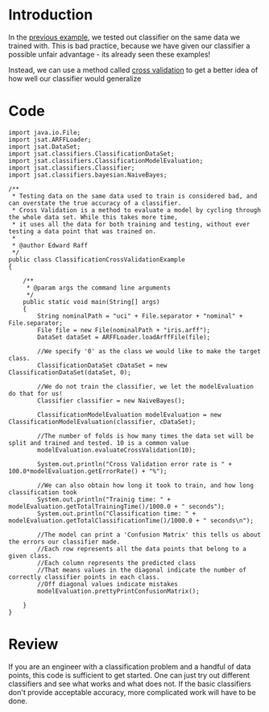 # Introduction #

In the [previous example](ClassificationExample.md), we tested out classifier on the same data we trained with. This is bad practice, because we have given our classifier a possible unfair advantage - its already seen these examples!

Instead, we can use a method called [cross validation](http://en.wikipedia.org/wiki/Cross-validation_(statistics)) to get a better idea of how well our classifier would generalize


# Code #

```
import java.io.File;
import jsat.ARFFLoader;
import jsat.DataSet;
import jsat.classifiers.ClassificationDataSet;
import jsat.classifiers.ClassificationModelEvaluation;
import jsat.classifiers.Classifier;
import jsat.classifiers.bayesian.NaiveBayes;

/**
 * Testing data on the same data used to train is considered bad, and can overstate the true accuracy of a classifier. 
 * Cross Validation is a method to evaluate a model by cycling through the whole data set. While this takes more time,
 * it uses all the data for both training and testing, without ever testing a data point that was trained on. 
 * 
 * @author Edward Raff
 */
public class ClassificationCrossValidationExample
{

    /**
     * @param args the command line arguments
     */
    public static void main(String[] args)
    {
        String nominalPath = "uci" + File.separator + "nominal" + File.separator;
        File file = new File(nominalPath + "iris.arff");
        DataSet dataSet = ARFFLoader.loadArffFile(file);
        
        //We specify '0' as the class we would like to make the target class. 
        ClassificationDataSet cDataSet = new ClassificationDataSet(dataSet, 0);

        //We do not train the classifier, we let the modelEvaluation do that for us!
        Classifier classifier = new NaiveBayes();
                
        ClassificationModelEvaluation modelEvaluation = new ClassificationModelEvaluation(classifier, cDataSet);
        
        //The number of folds is how many times the data set will be split and trained and tested. 10 is a common value
        modelEvaluation.evaluateCrossValidation(10);
        
        System.out.println("Cross Validation error rate is " + 100.0*modelEvaluation.getErrorRate() + "%");
        
        //We can also obtain how long it took to train, and how long classification took
        System.out.println("Trainig time: " + modelEvaluation.getTotalTrainingTime()/1000.0 + " seconds");
        System.out.println("Classification time: " + modelEvaluation.getTotalClassificationTime()/1000.0 + " seconds\n");
        
        //The model can print a 'Confusion Matrix' this tells us about the errors our classifier made. 
        //Each row represents all the data points that belong to a given class. 
        //Each column represents the predicted class
        //That means values in the diagonal indicate the number of correctly classifier points in each class. 
        //Off diagonal values indicate mistakes
        modelEvaluation.prettyPrintConfusionMatrix();
        
    }
}

```

# Review #

If you are an engineer with a classification problem and a handful of data points, this code is sufficient to get started. One can just try out different classifiers and see what works and what does not. If the basic classifiers don't provide acceptable accuracy, more complicated work will have to be done.